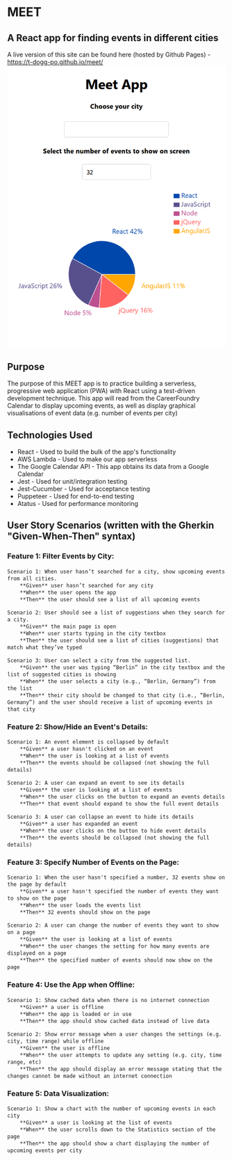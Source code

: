 # MEET
## A React app for finding events in different cities
A live version of this site can be found here (hosted by Github Pages) - https://t-dogg-po.github.io/meet/
<img src="assets/meet.PNG" style="max-width: 100%;">

## Purpose
The purpose of this MEET app is to practice building a serverless, progressive web application (PWA) with React using a test-driven development technique. This app will read from the CareerFoundry Calendar to display upcoming events, as well as display graphical visualisations of event data (e.g. number of events per city)

## Technologies Used
* React - Used to build the bulk of the app's functionality
* AWS Lambda - Used to make our app serverless
* The Google Calendar API - This app obtains its data from a Google Calendar
* Jest - Used for unit/integration testing
* Jest-Cucumber - Used for acceptance testing
* Puppeteer - Used for end-to-end testing
* Atatus - Used for performance monitoring

## User Story Scenarios (written with the Gherkin "Given-When-Then" syntax)

### Feature 1: Filter Events by City:
```
Scenario 1: When user hasn’t searched for a city, show upcoming events from all cities.
    **Given** user hasn’t searched for any city
    **When** the user opens the app
    **Then** the user should see a list of all upcoming events
```
```
Scenario 2: User should see a list of suggestions when they search for a city.
    **Given** the main page is open
    **When** user starts typing in the city textbox
    **Then** the user should see a list of cities (suggestions) that match what they’ve typed
```
```
Scenario 3: User can select a city from the suggested list.
    **Given** the user was typing “Berlin” in the city textbox and the list of suggested cities is showing
    **When** the user selects a city (e.g., “Berlin, Germany”) from the list
    **Then** their city should be changed to that city (i.e., “Berlin, Germany”) and the user should receive a list of upcoming events in that city
```

### Feature 2: Show/Hide an Event's Details:
```
Scenario 1: An event element is collapsed by default
    **Given** a user hasn't clicked on an event
    **When** the user is looking at a list of events
    **Then** the events should be collapsed (not showing the full details)
```
```
Scenario 2: A user can expand an event to see its details
    **Given** the user is looking at a list of events
    **When** the user clicks on the button to expand an events details
    **Then** that event should expand to show the full event details
```
```
Scenario 3: A user can collapse an event to hide its details
    **Given** a user has expanded an event
    **When** the user clicks on the button to hide event details
    **Then** the events should be collapsed (not showing the full details)
```

### Feature 3: Specify Number of Events on the Page:
```
Scenario 1: When the user hasn't specified a number, 32 events show on the page by default
    **Given** a user hasn't specified the number of events they want to show on the page
    **When** the user loads the events list
    **Then** 32 events should show on the page
```
```
Scenario 2: A user can change the number of events they want to show on a page
    **Given** the user is looking at a list of events
    **When** the user changes the setting for how many events are displayed on a page
    **Then** the specified number of events should now show on the page
```

### Feature 4: Use the App when Offline:
```
Scenario 1: Show cached data when there is no internet connection
    **Given** a user is offline
    **When** the app is loaded or in use
    **Then** the app should show cached data instead of live data
```
```
Scenario 2: Show error message when a user changes the settings (e.g. city, time range) while offline
    **Given** the user is offline
    **When** the user attempts to update any setting (e.g. city, time range, etc)
    **Then** the app should display an error message stating that the changes cannot be made without an internet connection
```

### Feature 5: Data Visualization:
```
Scenario 1: Show a chart with the number of upcoming events in each city
    **Given** a user is looking at the list of events
    **When** the user scrolls down to the Statistics section of the page
    **Then** the app should show a chart displaying the number of upcoming events per city
```
